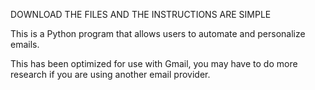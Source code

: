DOWNLOAD THE FILES AND THE INSTRUCTIONS ARE SIMPLE

This is a Python program that allows users to automate and personalize emails.

This has been optimized for use with Gmail, you may have to do more research if you are using another email provider. 
